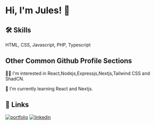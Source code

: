 
# Hi, I'm Jules! 👋


## 🛠 Skills
HTML, CSS, Javascript, PHP, Typescript


## Other Common Github Profile Sections
👩‍💻 I'm interested in React,Nodejs,Expressjs,Nextjs,Tailwind CSS and ShadCN.

🧠 I'm currently learning React and Nextjs.





## 🔗 Links
[![portfolio](https://img.shields.io/badge/my_portfolio-000?style=for-the-badge&logo=ko-fi&logoColor=white)](https://julesample.github.io/jules-profile/)
[![linkedin](https://img.shields.io/badge/linkedin-0A66C2?style=for-the-badge&logo=linkedin&logoColor=white)](https://linkedin.com/in/jules-lozada-26081426a)


